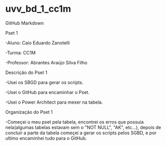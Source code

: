 # uvv_bd_1_cc1m
GitHub Markdown

Pset 1

-Aluno: Caio Eduardo Zanotelli


-Turma: CC1M


-Professor: Abrantes Araújo Silva Filho



Descrição do Pset 1


-Usei os SBGD para gerar os scripts.


-Usei o GitHub para encaminhar o Pset.


-Usei o Power Architect para mexer na tabela.



Organização do Pset 1


-Começei o meu pset pela tabela, encontrei os erros que possuia nela(algumas tabelas estavam sem o "NOT NULL", "AK", etc...), depois de concluir a parte da tabela começei a gerar os scripts pelos SGBD, e por ultimo encaminhei tudo para o GitHub.
